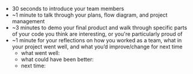 - 30 seconds to introduce your team members
- ~1 minute to talk through your plans, flow diagram, and project management
- ~3 minutes to demo your final product and walk through specific parts of your code you think are interesting, or you're particularly proud of
- ~1 minute for your reflections on how you worked as a team, what in your project went well, and what you’d improve/change for next time
    - what went well:
    - what could have been better:
    - next time: